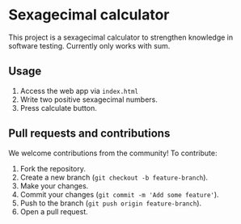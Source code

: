 # Sexagecimal calculator

This project is a sexagecimal calculator to strengthen knowledge in software testing. Currently only works with sum.

## Usage

1. Access the web app via ```index.html```
2. Write two positive sexagecimal numbers.
3. Press calculate button.

## Pull requests and contributions

We welcome contributions from the community! To contribute:

1. Fork the repository.
2. Create a new branch (`git checkout -b feature-branch`).
3. Make your changes.
4. Commit your changes (`git commit -m 'Add some feature'`).
5. Push to the branch (`git push origin feature-branch`).
6. Open a pull request.